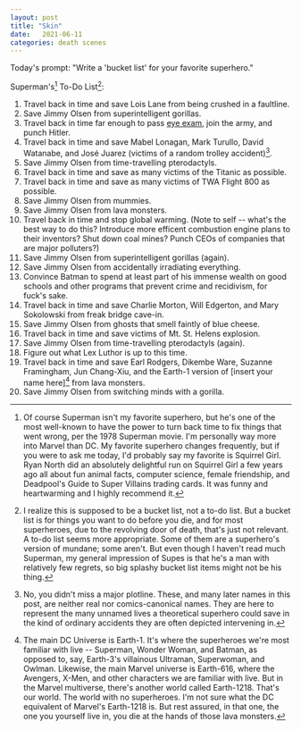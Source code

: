 ```yaml
---
layout: post
title: "Skin"
date:   2021-06-11
categories: death scenes
---
```

Today's prompt: "Write a 'bucket list' for your favorite superhero."

Superman's[^1] To-Do List[^2]:   
1. Travel back in time and save Lois Lane from being crushed in a faultline.
2. Save Jimmy Olsen from superintelligent gorillas.
3. Travel back in time far enough to pass [eye exam](https://screenrant.com/superman-fight-world-war-2-eye-test-ww2/), join the army, and punch Hitler.
4. Travel back in time and save Mabel Lonagan, Mark Turullo, David Watanabe, and José Juarez (victims of a random trolley accident)[^3].
5. Save Jimmy Olsen from time-travelling pterodactyls.
6. Travel back in time and save as many victims of the Titanic as possible.
7. Travel back in time and save as many victims of TWA Flight 800 as possible.
8. Save Jimmy Olsen from mummies.
9. Save Jimmy Olsen from lava monsters.
10. Travel back in time and stop global warming. (Note to self -- what's the best way to do this? Introduce more efficent combustion engine plans to their inventors? Shut down coal mines? Punch CEOs of companies that are major polluters?)
11. Save Jimmy Olsen from superintelligent gorillas (again).
12. Save Jimmy Olsen from accidentally irradiating everything.
13. Convince Batman to spend at least part of his immense wealth on good schools and other programs that prevent crime and recidivism, for fuck's sake.
14. Travel back in time and save Charlie Morton, Will Edgerton, and Mary Sokolowski from freak bridge cave-in.
15. Save Jimmy Olsen from ghosts that smell faintly of blue cheese.
16. Travel back in time and save victims of Mt. St. Helens explosion.
17. Save Jimmy Olsen from time-travelling pterodactyls (again).
18. Figure out what Lex Luthor is up to this time.
19. Travel back in time and save Earl Rodgers, Dikembe Ware, Suzanne Framingham, Jun Chang-Xiu, and the Earth-1 version of [insert your name here][^4] from lava monsters.
20. Save Jimmy Olsen from switching minds with a gorilla.

[^1]: Of course Superman isn't my favorite superhero, but he's one of the most well-known to have the power to turn back time to fix things that went wrong, per the 1978 Superman movie. I'm personally way more into Marvel than DC. My favorite superhero changes frequently, but if you were to ask me today, I'd probably say my favorite is Squirrel Girl. Ryan North did an absolutely delightful run on Squirrel Girl a few years ago all about fun animal facts, computer science, female friendship, and Deadpool's Guide to Super Villains trading cards. It was funny and heartwarming and I highly recommend it.
[^2]: I realize this is supposed to be a bucket list, not a to-do list. But a bucket list is for things you want to do before you die, and for most superheroes, due to the revolving door of death, that's just not relevant. A to-do list seems more appropriate. Some of them are a superhero's version of mundane; some aren't. But even though I haven't read much Superman, my general impression of Supes is that he's a man with relatively few regrets, so big splashy bucket list items might not be his thing.
[^3]: No, you didn't miss a major plotline. These, and many later names in this post, are neither real nor comics-canonical names. They are here to represent the many unnamed lives a theoretical superhero could save in the kind of ordinary accidents they are often depicted intervening in. 
[^4]: The main DC Universe is Earth-1. It's where the superheroes we're most familiar with live -- Superman, Wonder Woman, and Batman, as opposed to, say, Earth-3's villainous Ultraman, Superwoman, and Owlman. Likewise, the main Marvel universe is Earth-616, where the Avengers, X-Men, and other characters we are familiar with live. But in the Marvel multiverse, there's another world called Earth-1218. That's our world. The world with no superheroes. I'm not sure what the DC equivalent of Marvel's Earth-1218 is. But rest assured, in that one, the one you yourself live in, you die at the hands of those lava monsters.
